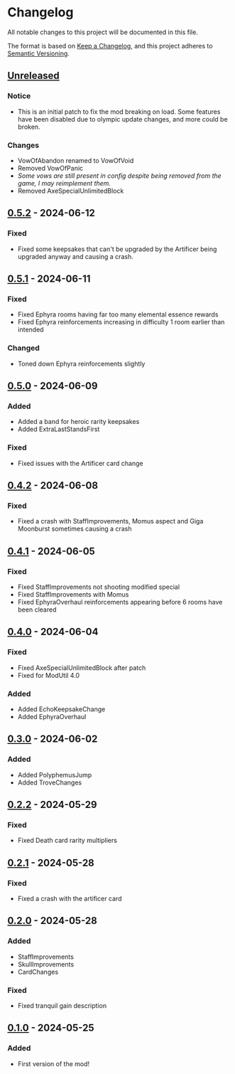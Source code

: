 # Changelog

All notable changes to this project will be documented in this file.

The format is based on [Keep a Changelog](https://keepachangelog.com/en/1.1.0/),
and this project adheres to [Semantic Versioning](https://semver.org/spec/v2.0.0.html).

## [Unreleased]

### Notice

- This is an initial patch to fix the mod breaking on load. Some features have been disabled due to olympic update changes, and more could be broken.

### Changes

- VowOfAbandon renamed to VowOfVoid
- Removed VowOfPanic
- *Some vows are still present in config despite being removed from the game, I may reimplement them.*
- Removed AxeSpecialUnlimitedBlock

## [0.5.2] - 2024-06-12

### Fixed

- Fixed some keepsakes that can't be upgraded by the Artificer being upgraded anyway and causing a crash.

## [0.5.1] - 2024-06-11

### Fixed

- Fixed Ephyra rooms having far too many elemental essence rewards
- Fixed Ephyra reinforcements increasing in difficulty 1 room earlier than intended

### Changed

- Toned down Ephyra reinforcements slightly

## [0.5.0] - 2024-06-09

### Added

- Added a band for heroic rarity keepsakes
- Added ExtraLastStandsFirst

### Fixed

- Fixed issues with the Artificer card change

## [0.4.2] - 2024-06-08

### Fixed

- Fixed a crash with StaffImprovements, Momus aspect and Giga Moonburst sometimes causing a crash

## [0.4.1] - 2024-06-05

### Fixed

- Fixed StaffImprovements not shooting modified special
- Fixed StaffImprovements with Momus
- Fixed EphyraOverhaul reinforcements appearing before 6 rooms have been cleared

## [0.4.0] - 2024-06-04

### Fixed

- Fixed AxeSpecialUnlimitedBlock after patch
- Fixed for ModUtil 4.0

### Added

- Added EchoKeepsakeChange
- Added EphyraOverhaul

## [0.3.0] - 2024-06-02

### Added

- Added PolyphemusJump
- Added TroveChanges

## [0.2.2] - 2024-05-29

### Fixed

- Fixed Death card rarity multipliers

## [0.2.1] - 2024-05-28

### Fixed

- Fixed a crash with the artificer card

## [0.2.0] - 2024-05-28

### Added

- StaffImprovements
- SkullImprovements
- CardChanges

### Fixed

- Fixed tranquil gain description

## [0.1.0] - 2024-05-25

### Added

- First version of the mod!

[unreleased]: https://github.com/PonyWarrior/PonyAO/compare/0.5.2...HEAD
[0.5.2]: https://github.com/PonyWarrior/PonyAO/compare/0.5.1...0.5.2
[0.5.1]: https://github.com/PonyWarrior/PonyAO/compare/0.5.0...0.5.1
[0.5.0]: https://github.com/PonyWarrior/PonyAO/compare/0.4.2...0.5.0
[0.4.2]: https://github.com/PonyWarrior/PonyAO/compare/0.4.1...0.4.2
[0.4.1]: https://github.com/PonyWarrior/PonyAO/compare/0.4.0...0.4.1
[0.4.0]: https://github.com/PonyWarrior/PonyAO/compare/0.3.0...0.4.0
[0.3.0]: https://github.com/PonyWarrior/PonyAO/compare/0.2.2...0.3.0
[0.2.2]: https://github.com/PonyWarrior/PonyAO/compare/0.2.1...0.2.2
[0.2.1]: https://github.com/PonyWarrior/PonyAO/compare/0.2.0...0.2.1
[0.2.0]: https://github.com/PonyWarrior/PonyAO/compare/0.1.0...0.2.0
[0.1.0]: https://github.com/PonyWarrior/PonyAO/compare/d8fa0a8da1d88e9391bad80e391aaf05924800aa...0.1.0
